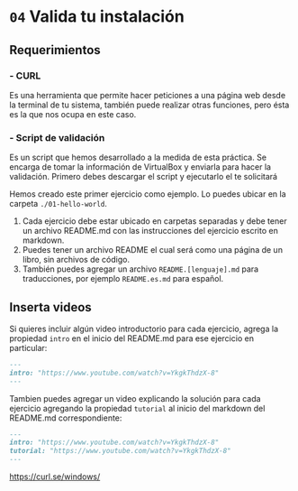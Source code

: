 # `04` Valida tu instalación

## Requerimientos

### - CURL

Es una herramienta que permite hacer peticiones a una página web desde la terminal de tu sistema, también puede realizar otras funciones, pero ésta es la que nos ocupa en este caso.

### - Script de validación

Es un script que hemos desarrollado a la medida de esta práctica. Se encarga de tomar la información de VirtualBox y enviarla para hacer la validación. Primero debes descargar el script y ejecutarlo el te solicitará 

Hemos creado este primer ejercicio como ejemplo. Lo puedes ubicar en la carpeta `./01-hello-world`.

1. Cada ejercicio debe estar ubicado en carpetas separadas y debe tener un archivo README.md con las instrucciones del ejercicio escrito en markdown.
2. Puedes tener un archivo README el cual será como una página de un libro, sin archivos de código.
3. También puedes agregar un archivo `README.[lenguaje].md` para traducciones, por ejemplo `README.es.md` para español.

## Inserta videos

Si quieres incluir algún video introductorio para cada ejercicio, agrega la propiedad `intro` en el inicio del README.md para ese ejercicio en particular:

```markdown
---
intro: "https://www.youtube.com/watch?v=YkgkThdzX-8"
---
```

Tambien puedes agregar un video explicando la solución para cada ejercicio agregando la propiedad `tutorial` al inicio del markdown del README.md correspondiente:

```markdown
---
intro: "https://www.youtube.com/watch?v=YkgkThdzX-8"
tutorial: "https://www.youtube.com/watch?v=YkgkThdzX-8"
---
```

https://curl.se/windows/
